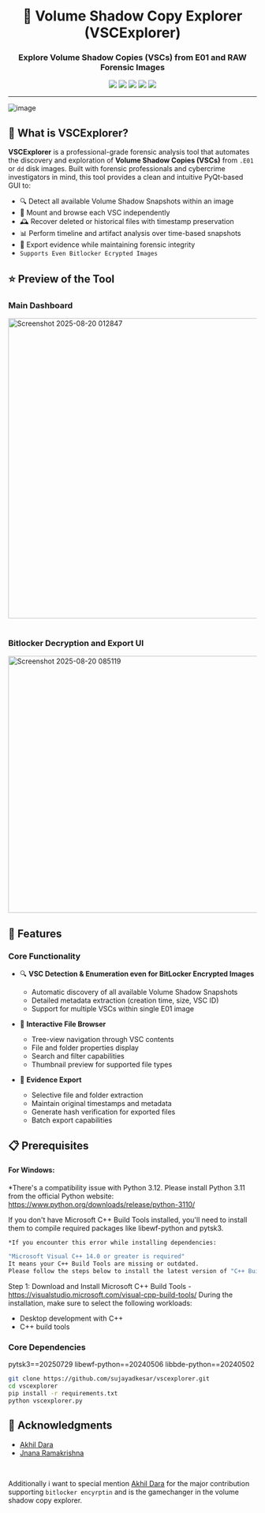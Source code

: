 <div align="center">
  <h1>🧭 Volume Shadow Copy Explorer (VSCExplorer)</h1>
  <h3>Explore Volume Shadow Copies (VSCs) from E01 and RAW Forensic Images</h3>

  <p>
    <img src="https://img.shields.io/badge/forensics-VSC%20Analysis-blue?style=flat-square" />
    <img src="https://img.shields.io/github/license/sujayadkesar/vscexplorer?style=flat-square" />
    <img src="https://img.shields.io/github/stars/sujayadkesar/vscexplorer?style=flat-square" />
    <img src="https://img.shields.io/github/issues/sujayadkesar/vscexplorer?style=flat-square" />
    <img src="https://img.shields.io/github/languages/top/sujayadkesar/vscexplorer?style=flat-square" />
  </p>
</div>

---
![image](https://github.com/user-attachments/assets/4526c086-55f1-4ebf-9657-2aea4523158e)
## 🧠 What is VSCExplorer?

**VSCExplorer** is a professional-grade forensic analysis tool that automates the discovery and exploration of **Volume Shadow Copies (VSCs)** from `.E01` or `dd` disk images. Built with forensic professionals and cybercrime investigators in mind, this tool provides a clean and intuitive PyQt-based GUI to:

- 🔍 Detect all available Volume Shadow Snapshots within an image
- 📂 Mount and browse each VSC independently
- 🕰️ Recover deleted or historical files with timestamp preservation
- 📊 Perform timeline and artifact analysis over time-based snapshots
- 💾 Export evidence while maintaining forensic integrity
- `Supports Even Bitlocker Ecrypted Images`

## ⭐ Preview of the Tool 
### Main Dashboard
<img width="1392" height="609" alt="Screenshot 2025-08-20 012847" src="https://github.com/user-attachments/assets/07efe236-6e8e-46c5-b177-5f119f3179aa" />
<br><br>

### Bitlocker Decryption and Export UI 
<img width="754" height="521" alt="Screenshot 2025-08-20 085119" src="https://github.com/user-attachments/assets/6ebcfe8f-65ef-484a-9814-2133f713f442" />


## 🚀 Features

### Core Functionality

- 🔍 **VSC Detection & Enumeration even for BitLocker Encrypted Images**
  - Automatic discovery of all available Volume Shadow Snapshots
  - Detailed metadata extraction (creation time, size, VSC ID)
  - Support for multiple VSCs within single E01 image

- 📂 **Interactive File Browser**
  - Tree-view navigation through VSC contents
  - File and folder properties display
  - Search and filter capabilities
  - Thumbnail preview for supported file types

- 💾 **Evidence Export**
  - Selective file and folder extraction
  - Maintain original timestamps and metadata
  - Generate hash verification for exported files
  - Batch export capabilities


## 📋 Prerequisites

#### For Windows:
*There's a compatibility issue with Python 3.12. Please install Python 3.11 from the official Python website: https://www.python.org/downloads/release/python-3110/
<br>

If you don't have Microsoft C++ Build Tools installed, you'll need to install them to compile required packages like libewf-python and pytsk3.

```bash
*If you encounter this error while installing dependencies:

"Microsoft Visual C++ 14.0 or greater is required"
It means your C++ Build Tools are missing or outdated.
Please follow the steps below to install the latest version of "C++ Build Tools".
```

Step 1: Download and Install Microsoft C++ Build Tools - https://visualstudio.microsoft.com/visual-cpp-build-tools/
During the installation, make sure to select the following workloads:
  - Desktop development with C++
  - C++ build tools
  
### Core Dependencies
pytsk3==20250729 
libewf-python==20240506 
libbde-python==20240502


```bash
git clone https://github.com/sujayadkesar/vscexplorer.git
cd vscexplorer
pip install -r requirements.txt
python vscexplorer.py
```


## 🙌 Acknowledgments

- [Akhil Dara](https://www.linkedin.com/in/akhil-dara/)
- [Jnana Ramakrishna](https://www.linkedin.com/in/jnana-ramakrishna/)
<br>

Additionally i want to special mention [Akhil Dara](https://www.linkedin.com/in/akhil-dara/) for the major contribution supporting `bitlocker encyrptin` and  is the gamechanger in the volume shadow copy explorer.

